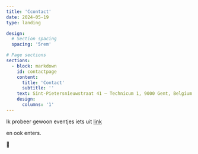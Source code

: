 ```yaml
---
title: 'Ccontact'
date: 2024-05-19
type: landing

design:
  # Section spacing
  spacing: '5rem'

# Page sections
sections: 
  - block: markdown
    id: contactpage
    content:
      title: 'Contact'
      subtitle: ''
    text: Sint-Pietersnieuwstraat 41 – Technicum 1, 9000 Gent, Belgium.                                     
    design:
      columns: '1'        
---
```

Ik probeer gewoon eventjes iets uit [link](https://annakern.eu/contact/)

en ook enters. 

📧
